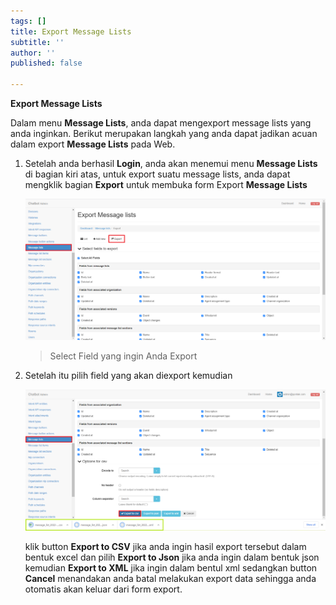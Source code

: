 ```yaml
---
tags: []
title: Export Message Lists
subtitle: ''
author: ''
published: false

---
```

**Export Message Lists**

Dalam menu **Message Lists**, anda dapat mengexport message lists yang anda inginkan. Berikut merupakan langkah yang anda dapat jadikan acuan dalam export **Message Lists** pada Web.

1. Setelah anda berhasil **Login**, anda akan menemui menu **Message Lists** di bagian kiri atas, untuk export suatu message lists, anda dapat mengklik bagian **Export** untuk membuka form Export **Message Lists**

   ![](/uploads/messagelists3.PNG)

   > Select Field yang ingin Anda Export
2. Setelah itu pilih field yang akan diexport kemudian

   ![](/uploads/message-lists5.PNG)

   klik button **Export to CSV** jika anda ingin hasil export tersebut dalam bentuk excel dan pilih **Export to Json** jika anda ingin dalam bentuk json kemudian **Export to XML** jika ingin dalam bentul xml sedangkan button **Cancel** menandakan anda batal melakukan export data sehingga anda otomatis akan keluar dari form export.